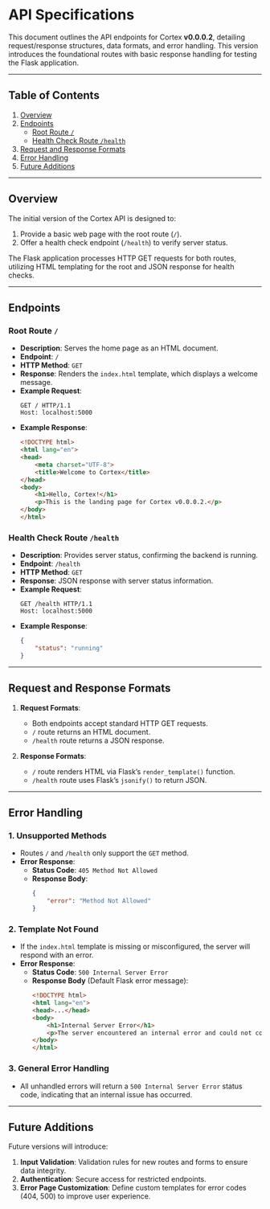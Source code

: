 # **API Specifications**

This document outlines the API endpoints for Cortex **v0.0.0.2**, detailing request/response structures, data formats, and error handling. This version introduces the foundational routes with basic response handling for testing the Flask application.

---

## **Table of Contents**
1. [Overview](#overview)
2. [Endpoints](#endpoints)
   - [Root Route `/`](#root-route-)
   - [Health Check Route `/health`](#health-check-route-health)
3. [Request and Response Formats](#request-and-response-formats)
4. [Error Handling](#error-handling)
5. [Future Additions](#future-additions)

---

## **Overview**

The initial version of the Cortex API is designed to:
1. Provide a basic web page with the root route (`/`).
2. Offer a health check endpoint (`/health`) to verify server status.

The Flask application processes HTTP GET requests for both routes, utilizing HTML templating for the root and JSON response for health checks.

---

## **Endpoints**

### **Root Route `/`**

- **Description**: Serves the home page as an HTML document.
- **Endpoint**: `/`
- **HTTP Method**: `GET`
- **Response**: Renders the `index.html` template, which displays a welcome message.
- **Example Request**:
  ```http
  GET / HTTP/1.1
  Host: localhost:5000
  ```
- **Example Response**:
  ```html
  <!DOCTYPE html>
  <html lang="en">
  <head>
      <meta charset="UTF-8">
      <title>Welcome to Cortex</title>
  </head>
  <body>
      <h1>Hello, Cortex!</h1>
      <p>This is the landing page for Cortex v0.0.0.2.</p>
  </body>
  </html>
  ```

### **Health Check Route `/health`**

- **Description**: Provides server status, confirming the backend is running.
- **Endpoint**: `/health`
- **HTTP Method**: `GET`
- **Response**: JSON response with server status information.
- **Example Request**:
  ```http
  GET /health HTTP/1.1
  Host: localhost:5000
  ```
- **Example Response**:
  ```json
  {
      "status": "running"
  }
  ```

---

## **Request and Response Formats**

1. **Request Formats**:
   - Both endpoints accept standard HTTP GET requests.
   - `/` route returns an HTML document.
   - `/health` route returns a JSON response.
   
2. **Response Formats**:
   - `/` route renders HTML via Flask’s `render_template()` function.
   - `/health` route uses Flask’s `jsonify()` to return JSON.

---

## **Error Handling**

### **1. Unsupported Methods**
   - Routes `/` and `/health` only support the `GET` method.
   - **Error Response**:
     - **Status Code**: `405 Method Not Allowed`
     - **Response Body**:
       ```json
       {
           "error": "Method Not Allowed"
       }
       ```

### **2. Template Not Found**
   - If the `index.html` template is missing or misconfigured, the server will respond with an error.
   - **Error Response**:
     - **Status Code**: `500 Internal Server Error`
     - **Response Body** (Default Flask error message):
       ```html
       <!DOCTYPE html>
       <html lang="en">
       <head>...</head>
       <body>
           <h1>Internal Server Error</h1>
           <p>The server encountered an internal error and could not complete your request.</p>
       </body>
       </html>
       ```

### **3. General Error Handling**
   - All unhandled errors will return a `500 Internal Server Error` status code, indicating that an internal issue has occurred.

---

## **Future Additions**

Future versions will introduce:
1. **Input Validation**: Validation rules for new routes and forms to ensure data integrity.
2. **Authentication**: Secure access for restricted endpoints.
3. **Error Page Customization**: Define custom templates for error codes (404, 500) to improve user experience.